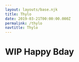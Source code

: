 ```yaml
---
layout: layouts/base.njk
title: Thylo
date: 2019-03-21T00:00:00.000Z
permalink: /thylo
navtitle: Thylo
---
```

# WIP Happy Bday
